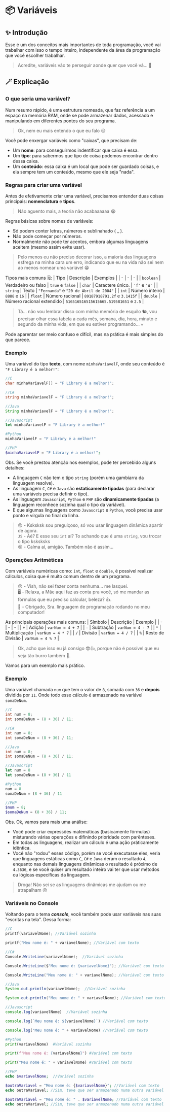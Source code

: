 # 📦 Variáveis
## ✨ Introdução
Esse é um dos conceitos mais importantes de toda programação, você vai trabalhar com isso o tempo inteiro, independente da área da programação que você escolher trabalhar.
> Acredite, variáveis vão te perseguir aonde quer que você vá... 🥲

## 🪄 Explicação
### O que seria uma variável?
Num resumo rápido, é uma estrutura nomeada, que faz referência a um espaço na memória RAM, onde se pode armazenar dados, acessado e manipulando em diferentes pontos do seu programa.
> Ok, nem eu mais entendo o que eu falo 😒

Você pode enxergar variáveis como "caixas", que precisam de:
- Um **nome**: para conseguirmos indentificar que caixa é essa.
- Um **tipo**: para sabermos que tipo de coisa podemos encontrar dentro dessa caixa.
- Um **conteúdo**: essa caixa é um local que pode ser guardado coisas, e ela sempre tem um conteúdo, mesmo que ele seja "nada".

### Regras para criar uma variável
Antes de efetivamente criar uma variável, precisamos entender duas coisas principais: **nomenclatura** e **tipos**.
> Não aguento mais, a teoria não acabaaaaaa 😭

Regras básicas sobre nomes de variáveis:
- Só podem conter letras, números e sublinahado ( _ ).
- Não pode começar por números.
- Normalmente não pode ter acentos, embora algumas linguagens aceitem (mesmo assim evite usar).
> Pelo menos eu não preciso decorar isso, a maioria das linguagens esfrega na minha cara um erro, indicando que eu na vida não sei nem ao menos nomear uma variável 😁

Tipos mais comuns 🗒️:
| Tipo | Descrição | Exemplos |
| - | - | - |
| `boolean` | Verdadeiro ou falso | `true` e `false` |
| `char` | Caractere único. | `'f'` e `'W'` |
| `string` | Texto | `"Fernanda"` e `"20 de Abril de 2004"` |
| `int` | Número inteiro | `8888` e `16` |
| `float` | Número racional | `89187918791.2f` e `3.1415f` |
| `double` |  Número racional extendido | `516516516515615665.519581651` e `2.5` |
> Tá... não vou lembrar disso com minha memória de esquilo 🐿️, vou precisar olhar essa tabela a cada mês, semana, dia, hora, minuto e segundo da minha vida, em que eu estiver programando... 💀

Pode aparentar ser meio confuso e difícil, mas na prática é mais simples do que parece.

### Exemplo
Uma variável do tipo **texto**, com nome `minhaVariavelF`, onde seu conteúdo é `"F Library é a melhor!"`:
```c
//C
char minhaVariavelF[] = "F Library é a melhor!";
```
```csharp
//C#
string minhaVariavelF = "F Library é a melhor!";
```
```java
//Java
String minhaVariavelF = "F Library é a melhor!";
```
```js
//Javascript
let minhaVariavelF = "F Library é a melhor!"
```
```python
#Python
minhaVariavelF = "F Library é a melhor!"
```
```php
//PHP
$minhaVariavelF = "F Library é a melhor!";
```

Obs. Se você prestou atenção nos exemplos, pode ter percebido alguns detalhes:
- A linguagem `C` não tem o tipo `string` (porém uma gambiarra da linguagem resolve).
- As linguagem `C`, `C#` e `Java` são **estaticamente tipadas** (para declarar uma variáveis precisa definir o tipo).
- As linguagem `Javascript`, `Python` e `PHP` são **dinamicamente tipadas** (a linguagem reconhece sozinha qual o tipo da variável).
- E que algumas linguagens como `Javascript` e `Python`, você precisa usar ponto e vírgula no final da linha.
> 😝 - Ksksksk sou preguiçoso, só vou usar linguagem dinâmica apartir de agora. <br/>
> `JS` - Aé? E esse seu `int` aí? To achando que é uma `string`, vou trocar o tipo ksksksks <br/>
> 😢 - Calma aí, amigão. Também não é assim...

### Operações Aritméticas
Com variáveis numéricas como: `int`, `float` e `double`, é possível realizar cálculos, coisa que é muito comum dentro de um programa.
> 😢 - Vish, não sei fazer conta nenhuma... me lasquei. <br/>
> 🖥️ - Relaxa, a Mãe aqui faz as conta pra você, só me mandar as fórmulas que eu preciso calcular, beleza? 👍. <br/>
> 🤩 - Obrigado, Sra. linguagem de programação rodando no meu computador!

As principais operações mais comuns:
| Símbolo | Descrição | Exemplo |
| - | - | - |
| `+` | Adição | `varNum = 4 + 7` |
| `-` | Subtração | `varNum = 4 - 7` |
| `*` | Multiplicação | `varNum = 4 * 7` |
| `/` | Divisão | `varNum = 4 / 7` |
| `%` | Resto de Divisão | `varNum = 4 % 7` |
> Ok, acho que isso eu já consigo 😎👍, porque não é possível que eu seja tão burro também 🥲.

Vamos para um exemplo mais prático.

### Exemplo
Uma variável chamada `num` que tem o valor de `8`, somada com `36` e **depois** dividida por `11`. Onde todo esse cálculo é armazenado na variável `somaDeNum`.

```c
//C
int num = 8;
int somaDeNum = (8 + 36) / 11;
```
```csharp
//C#
int num = 8;
int somaDeNum = (8 + 36) / 11;
```
```java
//Java
int num = 8;
int somaDeNum = (8 + 36) / 11;
```
```js
//Javascript
let num = 8
let somaDeNum = (8 + 36) / 11
```
```python
#Python
num = 8
somaDeNum = (8 + 36) / 11
```
```php
//PHP
$num = 8;
$somaDeNum = (8 + 36) / 11;
```
Obs. Ok, vamos para mais uma análise:
- Você pode criar expressões matemáticas (basicamente fórmulas) misturando várias operações e difinindo prioridade com parênteses.
- Em todas as linguagens, realizar um cálculo é uma ação práticamente idêntica.
- Você não "rodou" esses código, porém se você executasse eles, veria que linguagens estáticas como `C`, `C#` e `Java` deram o resultado `4`, enquanto nas demais linguagens dinâmicas o resultado é próximo de `4.3636`, e se você quiser um resultado inteiro vai ter que usar métodos ou lógicas específicas da linguagem.
> Droga! Não sei se as linguagens dinâmicas me ajudam ou me atrapalham 😥

### Variáveis no Console
Voltando para o tema ***console***, você também pode usar variáveis nas suas "escritas na tela". Dessa forma:
```c
//C
printf(variavelNome); //Variável sozinha

printf("Meu nome é: " + variavelNome); //Variável com texto
```
```csharp
//C#
Console.WriteLine(variavelNome);  //Variável sozinha

Console.WriteLine($"Meu nome é: {variavelNome}"); //Variável com texto

Console.WriteLine("Meu nome é: " + variavelNome); //Variável com texto
```
```java
//Java
System.out.println(variavelNome);  //Variável sozinha

System.out.println("Meu nome é: " + variavelNome); //Variável com texto
```
```js
//Javascript
console.log(variavelNome)  //Variável sozinha

console.log(`Meu nome é: ${variavelNome}`) //Variável com texto

console.log("Meu nome é: " + variavelNome) //Variável com texto
```
```python
#Python
print(variavelNome)  #Variável sozinha

print(f"Meu nome é: {variavelNome}") #Variável com texto

print("Meu nome é: " + variavelNome) #Variável com texto
```
```php
//PHP
echo $variavelNome;  //Variável sozinha

$outraVariavel = "Meu nome é: {$variavelNome}"; //Variável com texto
echo outraVariavel; //Sim, teve que ser armazenado numa outra variável antes...

$outraVariavel = "Meu nome é: " . $variavelNome; //Variável com texto
echo outraVariavel; //Sim, teve que ser armazenado numa outra variável antes...
```


<!--

Ok, mas para que serve uma variável? 🤨
- **Guardar informações em seu conteúdo** (como: nome, e-mail, senha, algum número para uma conta, idade, cpf etc.).
- **Elas economizam tempo** (quando você usa o nome de uma variável, na hora que o programa é executado esse nome é substituido pelo valor da variável, assim te evita de escrever esse conteúdo em várias partes do código).
- **Ajudam na manutenção do código** (se você precisar mudar esse conteúdo, mudar na variável muda automaticamente em todos os pontos que tiverem o nome dela).
- **Poder tratar dados** (guardando informações num variável, você pode modificar essas informações de diversas formas).

-->
